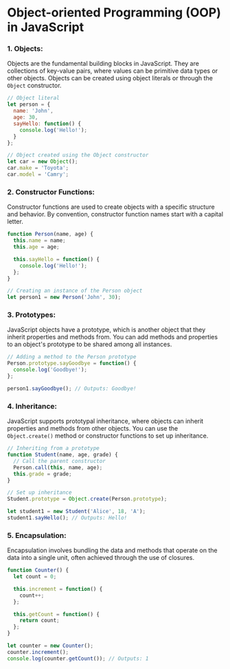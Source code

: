 
# Object-oriented Programming (OOP) in JavaScript

### 1. Objects:

Objects are the fundamental building blocks in JavaScript. They are collections of key-value pairs, where values can be primitive data types or other objects. Objects can be created using object literals or through the `Object` constructor.

```javascript
// Object literal
let person = {
  name: 'John',
  age: 30,
  sayHello: function() {
    console.log('Hello!');
  }
};

// Object created using the Object constructor
let car = new Object();
car.make = 'Toyota';
car.model = 'Camry';
```

### 2. Constructor Functions:

Constructor functions are used to create objects with a specific structure and behavior. By convention, constructor function names start with a capital letter.

```javascript
function Person(name, age) {
  this.name = name;
  this.age = age;

  this.sayHello = function() {
    console.log('Hello!');
  };
}

// Creating an instance of the Person object
let person1 = new Person('John', 30);
```

### 3. Prototypes:

JavaScript objects have a prototype, which is another object that they inherit properties and methods from. You can add methods and properties to an object's prototype to be shared among all instances.

```javascript
// Adding a method to the Person prototype
Person.prototype.sayGoodbye = function() {
  console.log('Goodbye!');
};

person1.sayGoodbye(); // Outputs: Goodbye!
```

### 4. Inheritance:

JavaScript supports prototypal inheritance, where objects can inherit properties and methods from other objects. You can use the `Object.create()` method or constructor functions to set up inheritance.

```javascript
// Inheriting from a prototype
function Student(name, age, grade) {
  // Call the parent constructor
  Person.call(this, name, age);
  this.grade = grade;
}

// Set up inheritance
Student.prototype = Object.create(Person.prototype);

let student1 = new Student('Alice', 18, 'A');
student1.sayHello(); // Outputs: Hello!
```

### 5. Encapsulation:

Encapsulation involves bundling the data and methods that operate on the data into a single unit, often achieved through the use of closures.

```javascript
function Counter() {
  let count = 0;

  this.increment = function() {
    count++;
  };

  this.getCount = function() {
    return count;
  };
}

let counter = new Counter();
counter.increment();
console.log(counter.getCount()); // Outputs: 1
```

